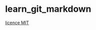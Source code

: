 # learn_git_markdown
[licence MIT](https://github.com/Amirabbas-K/learn_git_markdown/blob/master/LICENSE)
